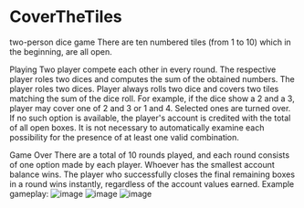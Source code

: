 # CoverTheTiles
two-person dice game
There are ten numbered tiles (from 1 to 10) which in the beginning, are all open.

Playing
Two player compete each other in every round. The respective player roles two dices
and computes the sum of the obtained numbers. The player roles two dices. Player always
rolls two dice and covers two tiles matching the sum of the dice roll. For example, if 
the dice show a 2 and a 3, player may cover one of 2 and 3 or 1 and 4. Selected ones are
turned over. If no such option is available, the player's account is credited with the total 
of all open boxes. It is not necessary to automatically examine each possibility for the 
presence of at least one valid combination.

Game Over
There are a total of 10 rounds played, and each round consists of one option made by each player.
Whoever has the smallest account balance wins. The player who successfully closes the final 
remaining boxes in a round wins instantly, regardless of the account values earned.
Example gameplay: 
![image](https://user-images.githubusercontent.com/77580098/218199626-6af5f006-c098-4422-8f40-7f775d02643b.png)
![image](https://user-images.githubusercontent.com/77580098/218199735-0c5e87d4-ace6-4a42-8b08-5144fa62c177.png)
![image](https://user-images.githubusercontent.com/77580098/218199785-96b6fd02-c9bd-450a-a516-c03901594d0e.png)

